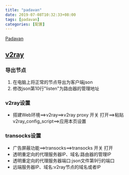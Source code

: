 ```yaml
---
title: "padavan"
date: 2019-07-08T10:32:33+08:00
tags: [padavan]
categories: [配置]
---
```


[Padavan](https://right.com.cn/forum/thread-161324-1-1.html)
## [v2ray](https://sixu.life/padavan-v2ray.html)
### 导出节点
1. 在电脑上将正常的节点导出为客户端json
2. 修改json第10行"listen"为路由器的管理地址

### v2ray设置
- 搭建Web环境==>v2ray==>v2ray proxy 开关 打开==>粘贴v2ray_config_script==>应用本页设置

### transocks设置
- 广告屏蔽功能==>transocks==>transocks 开关 打开
- 透明重定向的代理服务器IP、域名:路由器的管理IP
- 透明重定向的代理服务器端口:json文件第9行的端口
- 远端服务器IP、域名:v2ray节点的域名或者IP
